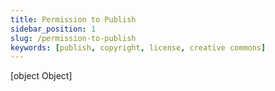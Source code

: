 ```yaml
---
title: Permission to Publish
sidebar_position: 1
slug: /permission-to-publish
keywords: [publish, copyright, license, creative commons]
---
```



[object Object]